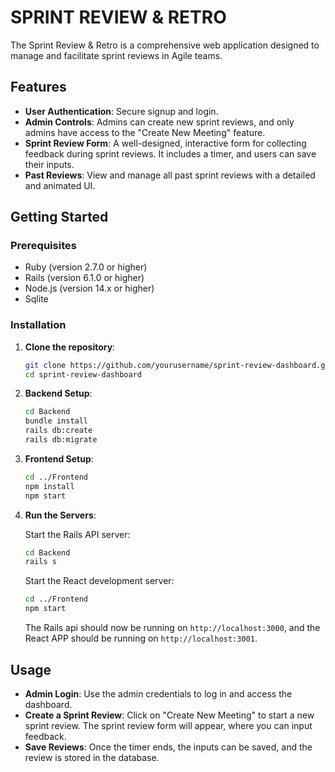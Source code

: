 # SPRINT REVIEW & RETRO

The Sprint Review & Retro is a comprehensive web application designed to manage and facilitate sprint reviews in Agile teams.

## Features

- **User Authentication**: Secure signup and login.
- **Admin Controls**: Admins can create new sprint reviews, and only admins have access to the "Create New Meeting" feature.
- **Sprint Review Form**: A well-designed, interactive form for collecting feedback during sprint reviews. It includes a timer, and users can save their inputs.
- **Past Reviews**: View and manage all past sprint reviews with a detailed and animated UI.

## Getting Started

### Prerequisites

- Ruby (version 2.7.0 or higher)
- Rails (version 6.1.0 or higher)
- Node.js (version 14.x or higher)
- Sqlite

### Installation

1. **Clone the repository**:

    ```bash
    git clone https://github.com/yourusername/sprint-review-dashboard.git
    cd sprint-review-dashboard
    ```

2. **Backend Setup**:

    ```bash
    cd Backend
    bundle install
    rails db:create
    rails db:migrate
    ```

3. **Frontend Setup**:

    ```bash
    cd ../Frontend
    npm install
    npm start
    ```

4. **Run the Servers**:

    Start the Rails API server:

    ```bash
    cd Backend
    rails s
    ```

    Start the React development server:

    ```bash
    cd ../Frontend
    npm start
    ```

    The Rails api should now be running on `http://localhost:3000`, and the React APP should be running on `http://localhost:3001`.

## Usage

- **Admin Login**: Use the admin credentials to log in and access the dashboard.
- **Create a Sprint Review**: Click on "Create New Meeting" to start a new sprint review. The sprint review form will appear, where you can input feedback.
- **Save Reviews**: Once the timer ends, the inputs can be saved, and the review is stored in the database.

